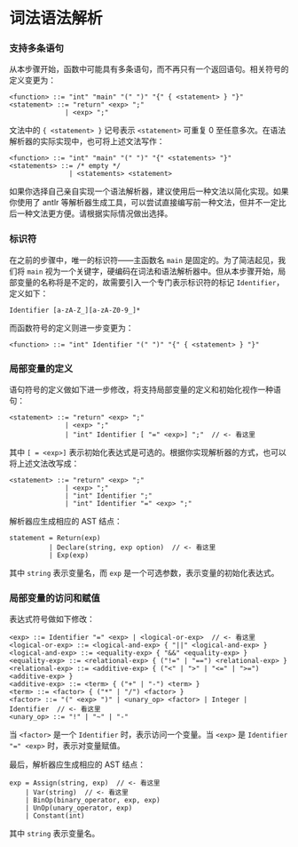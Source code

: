 # 词法语法解析

### 支持多条语句

从本步骤开始，函数中可能具有多条语句，而不再只有一个返回语句。相关符号的定义变更为：

```
<function> ::= "int" "main" "(" ")" "{" { <statement> } "}"
<statement> ::= "return" <exp> ";"
              | <exp> ";"
```

文法中的 `{ <statement> }` 记号表示 `<statement>` 可重复 0 至任意多次。在语法解析器的实际实现中，也可将上述文法写作：

```
<function> ::= "int" "main" "(" ")" "{" <statements> "}"
<statements> ::= /* empty */
               | <statements> <statement>
```

如果你选择自己亲自实现一个语法解析器，建议使用后一种文法以简化实现。如果你使用了 antlr 等解析器生成工具，可以尝试直接编写前一种文法，但并不一定比后一种文法更方便。请根据实际情况做出选择。

### 标识符

在之前的步骤中，唯一的标识符——主函数名 `main` 是固定的。为了简洁起见，我们将 `main` 视为一个关键字，硬编码在词法和语法解析器中。但从本步骤开始，局部变量的名称将是不定的，故需要引入一个专门表示标识符的标记 `Identifier`，定义如下：

```
Identifier [a-zA-Z_][a-zA-Z0-9_]*
```

而函数符号的定义则进一步变更为：

```
<function> ::= "int" Identifier "(" ")" "{" { <statement> } "}"
```

### 局部变量的定义

语句符号的定义做如下进一步修改，将支持局部变量的定义和初始化视作一种语句：

```
<statement> ::= "return" <exp> ";"
              | <exp> ";"
              | "int" Identifier [ "=" <exp>] ";"  // <- 看这里
```

其中 `[ = <exp>]` 表示初始化表达式是可选的。根据你实现解析器的方式，也可以将上述文法改写成：

```
<statement> ::= "return" <exp> ";"
              | <exp> ";"
              | "int" Identifier ";"
              | "int" Identifier "=" <exp> ";"
```

解析器应生成相应的 AST 结点：

```
statement = Return(exp)
          | Declare(string, exp option)  // <- 看这里
          | Exp(exp)
```

其中 `string` 表示变量名，而 `exp` 是一个可选参数，表示变量的初始化表达式。

### 局部变量的访问和赋值

表达式符号做如下修改：

```
<exp> ::= Identifier "=" <exp> | <logical-or-exp>  // <- 看这里
<logical-or-exp> ::= <logical-and-exp> { "||" <logical-and-exp> }
<logical-and-exp> ::= <equality-exp> { "&&" <equality-exp> }
<equality-exp> ::= <relational-exp> { ("!=" | "==") <relational-exp> }
<relational-exp> ::= <additive-exp> { ("<" | ">" | "<=" | ">=") <additive-exp> }
<additive-exp> ::= <term> { ("+" | "-") <term> }
<term> ::= <factor> { ("*" | "/") <factor> }
<factor> ::= "(" <exp> ")" | <unary_op> <factor> | Integer | Identifier  // <- 看这里
<unary_op> ::= "!" | "~" | "-"
```

当 `<factor>` 是一个 `Identifier` 时，表示访问一个变量。当 `<exp>` 是 `Identifier "=" <exp>` 时，表示对变量赋值。

最后，解析器应生成相应的 AST 结点：

```
exp = Assign(string, exp)  // <- 看这里
    | Var(string)  // <- 看这里
    | BinOp(binary_operator, exp, exp)
    | UnOp(unary_operator, exp)
    | Constant(int)
```

其中 `string` 表示变量名。